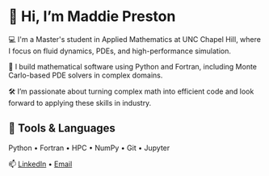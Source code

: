 # 👋 Hi, I’m Maddie Preston

💻 I'm a Master's student in Applied Mathematics at UNC Chapel Hill, where I focus on fluid dynamics, PDEs, and high-performance simulation.

🎲 I build mathematical software using Python and Fortran, including Monte Carlo-based PDE solvers in complex domains.

🛠️ I’m passionate about turning complex math into efficient code and look forward to applying these skills in industry.

## 🔧 Tools & Languages
Python • Fortran • HPC • NumPy • Git • Jupyter

📫 [LinkedIn](https://www.linkedin.com/in/madeline-preston) • [Email](mailto:maddiepr@email.unc.edu)

